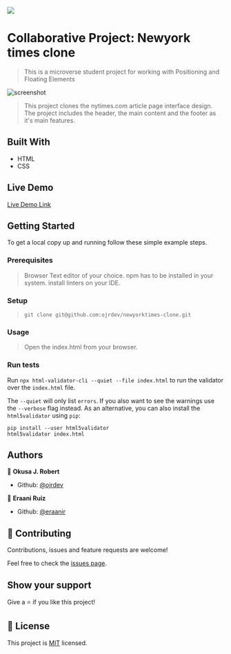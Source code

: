 ![](https://img.shields.io/badge/Microverse-blueviolet)

# Collaborative Project: Newyork times clone

> This is a microverse student project for working with Positioning and Floating Elements

![screenshot](./screen_shot.png)

> This project clones the nytimes.com article page interface design.
> The project includes the header, the main content and the footer as it's main features.

## Built With

- HTML
- CSS

## Live Demo

[Live Demo Link](https://ojrdev.github.io/newyorktimes-clone/)

## Getting Started

To get a local copy up and running follow these simple example steps.

### Prerequisites

> Browser
> Text editor of your choice.
> npm has to be installed in your system.
> install linters on your IDE.

### Setup

> `git clone git@github.com:ojrdev/newyorktimes-clone.git`

### Usage

> Open the index.html from your browser.

### Run tests

Run `npx html-validator-cli --quiet --file index.html` to run the validator over the `index.html` file.

The `--quiet` will only list `errors`. If you also want to see the warnings use the `--verbose` flag instead.
As an alternative, you can also install the `html5validator` using `pip`:

```
pip install --user html5validator
html5validator index.html
```

## Authors

👤 **Okusa J. Robert**

- Github: [@ojrdev](https://github.com/ojrdev)

👤 **Eraani Ruiz**

- Github: [@eraanir](https://github.com/eraanir)

## 🤝 Contributing

Contributions, issues and feature requests are welcome!

Feel free to check the [issues page](https://github.com/ojrdev/newyorktimes-clone/issues).

## Show your support

Give a ⭐️ if you like this project!

## 📝 License

This project is [MIT](lic.url) licensed.
